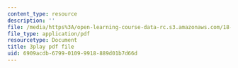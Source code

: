 ```yaml
---
content_type: resource
description: ''
file: /media/https%3A/open-learning-course-data-rc.s3.amazonaws.com/18-06sc-linear-algebra-fall-2011/6909acdb679901099918889d01b7d66d_lGGDIGizcQ0.pdf
file_type: application/pdf
resourcetype: Document
title: 3play pdf file
uid: 6909acdb-6799-0109-9918-889d01b7d66d
---
```

